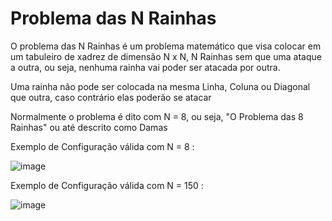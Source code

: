 # **Problema das N Rainhas**

O problema das N Rainhas é um problema matemático que visa colocar em um tabuleiro de xadrez de dimensão N x N, N Rainhas sem que uma ataque a outra, ou seja, nenhuma rainha vai poder ser atacada por outra.

Uma rainha não pode ser colocada na mesma Linha, Coluna ou Diagonal que outra, caso contrário elas poderão se atacar



Normalmente o problema é dito com N = 8, ou seja, "O Problema das 8 Rainhas" ou até descrito como Damas


Exemplo de Configuração válida com N = 8 :

![image](https://user-images.githubusercontent.com/50521215/203125453-0f203462-4b85-487f-8e38-666c6c64a748.png)


Exemplo de Configuração válida com N = 150 :

![image](https://user-images.githubusercontent.com/50521215/203125494-a4e8184b-9c42-4789-b82a-8a49882c0147.png)

